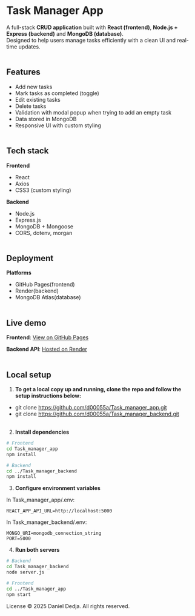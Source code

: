 # Task Manager App

A full-stack **CRUD application** built with **React (frontend)**, **Node.js + Express (backend)** and **MongoDB (database)**.<br>
Designed to help users manage tasks efficiently with a clean UI and real-time updates.<br><br>  


## Features
- Add new tasks  
- Mark tasks as completed (toggle)  
- Edit existing tasks  
- Delete tasks  
- Validation with modal popup when trying to add an empty task  
- Data stored in MongoDB  
- Responsive UI with custom styling <br><br>  


## Tech stack

**Frontend**
- React
- Axios
- CSS3 (custom styling) 

**Backend**
- Node.js
- Express.js
- MongoDB + Mongoose
- CORS, dotenv, morgan <br><br>

## Deployment

**Platforms**
- GitHub Pages(frontend)
- Render(backend)
- MongoDB Atlas(database) <br><br>

## Live demo

**Frontend**: [View on GitHub Pages](https://d00055a.github.io/Task_manager_app/)<br>

**Backend API**: [Hosted on Render](https://task-api-4e4u.onrender.com)<br><br>

## Local setup

1. **To get a local copy up and running, clone the repo and follow the setup instructions below:**

- git clone https://github.com/d00055a/Task_manager_app.git
- git clone https://github.com/d00055a/Task_manager_backend.git <br><br>

2. **Install dependencies**


```bash
# Frontend
cd Task_manager_app
npm install
```


```bash
# Backend
cd ../Task_manager_backend
npm install
```


3. **Configure environment variables**

In Task_manager_app/.env:

```Env
REACT_APP_API_URL=http://localhost:5000
```

In Task_manager_backend/.env:

```Env
MONGO_URI=mongodb_connection_string
PORT=5000
```

4. **Run both servers**

```bash
# Backend
cd Task_manager_backend
node server.js
```

```bash
# Frontend
cd ../Task_manager_app
npm start
```


License © 2025 Daniel Dedja. All rights reserved.


